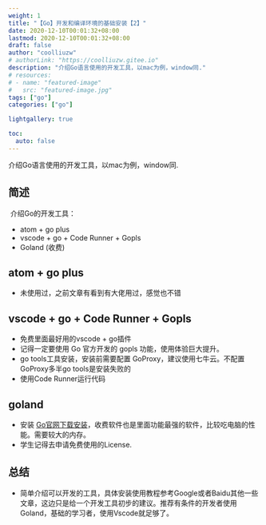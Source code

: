 ```yaml
---
weight: 1
title: "【Go】开发和编译环境的基础安装【2】"
date: 2020-12-10T00:01:32+08:00
lastmod: 2020-12-10T00:01:32+08:00
draft: false
author: "coolliuzw"
# authorLink: "https://coolliuzw.gitee.io"
description: "介绍Go语言使用的开发工具，以mac为例，window同."
# resources:
# - name: "featured-image"
#   src: "featured-image.jpg"
tags: ["go"]
categories: ["go"]

lightgallery: true

toc:
  auto: false
---
```


介绍Go语言使用的开发工具，以mac为例，window同.

<!--more-->

## 简述

​	介绍Go的开发工具：

- atom + go plus
- vscode + go + Code Runner + Gopls
- Goland (收费)

## atom + go plus

- 未使用过，之前文章有看到有大佬用过，感觉也不错

## vscode + go + Code Runner + Gopls

- 免费里面最好用的vscode + go插件
- 记得一定要使用 Go 官方开发的 gopls 功能，使用体验巨大提升。
- go tools工具安装，安装前需要配置 GoProxy，建议使用七牛云。不配置GoProxy多半go tools是安装失败的
- 使用Code Runner运行代码

## goland

- 安装 [Go官网下载安装](https://www.jetbrains.com/go/)，收费软件也是里面功能最强的软件，比较吃电脑的性能。需要较大的内存。
- 学生记得去申请免费使用的License.

## 总结

- 简单介绍可以开发的工具，具体安装使用教程参考Google或者Baidu其他一些文章，这边只是给一个开发工具初步的建议。推荐有条件的开发者使用Goland，基础的学习者，使用Vscode就足够了。